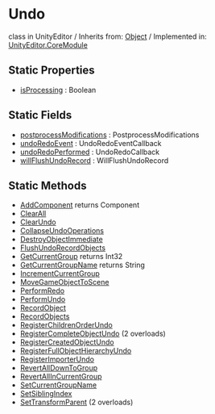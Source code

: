 # Undo
class in UnityEditor
 / Inherits from: <a href="https://docs.unity3d.com/6000.1/Documentation/ScriptReference/Object.html">Object</a> / Implemented in: <a href="https://docs.unity3d.com/6000.1/Documentation/ScriptReference/UnityEditor.CoreModule.html">UnityEditor.CoreModule</a>

## Static Properties
- <a href="https://docs.unity3d.com/6000.1/Documentation/ScriptReference/Undo-isProcessing.html">isProcessing</a> : Boolean

## Static Fields
- <a href="https://docs.unity3d.com/6000.1/Documentation/ScriptReference/Undo-postprocessModifications.html">postprocessModifications</a> : PostprocessModifications
- <a href="https://docs.unity3d.com/6000.1/Documentation/ScriptReference/Undo-undoRedoEvent.html">undoRedoEvent</a> : UndoRedoEventCallback
- <a href="https://docs.unity3d.com/6000.1/Documentation/ScriptReference/Undo-undoRedoPerformed.html">undoRedoPerformed</a> : UndoRedoCallback
- <a href="https://docs.unity3d.com/6000.1/Documentation/ScriptReference/Undo-willFlushUndoRecord.html">willFlushUndoRecord</a> : WillFlushUndoRecord

## Static Methods
- <a href="https://docs.unity3d.com/6000.1/Documentation/ScriptReference/Undo.AddComponent.html">AddComponent</a> returns Component
- <a href="https://docs.unity3d.com/6000.1/Documentation/ScriptReference/Undo.ClearAll.html">ClearAll</a>
- <a href="https://docs.unity3d.com/6000.1/Documentation/ScriptReference/Undo.ClearUndo.html">ClearUndo</a>
- <a href="https://docs.unity3d.com/6000.1/Documentation/ScriptReference/Undo.CollapseUndoOperations.html">CollapseUndoOperations</a>
- <a href="https://docs.unity3d.com/6000.1/Documentation/ScriptReference/Undo.DestroyObjectImmediate.html">DestroyObjectImmediate</a>
- <a href="https://docs.unity3d.com/6000.1/Documentation/ScriptReference/Undo.FlushUndoRecordObjects.html">FlushUndoRecordObjects</a>
- <a href="https://docs.unity3d.com/6000.1/Documentation/ScriptReference/Undo.GetCurrentGroup.html">GetCurrentGroup</a> returns Int32
- <a href="https://docs.unity3d.com/6000.1/Documentation/ScriptReference/Undo.GetCurrentGroupName.html">GetCurrentGroupName</a> returns String
- <a href="https://docs.unity3d.com/6000.1/Documentation/ScriptReference/Undo.IncrementCurrentGroup.html">IncrementCurrentGroup</a>
- <a href="https://docs.unity3d.com/6000.1/Documentation/ScriptReference/Undo.MoveGameObjectToScene.html">MoveGameObjectToScene</a>
- <a href="https://docs.unity3d.com/6000.1/Documentation/ScriptReference/Undo.PerformRedo.html">PerformRedo</a>
- <a href="https://docs.unity3d.com/6000.1/Documentation/ScriptReference/Undo.PerformUndo.html">PerformUndo</a>
- <a href="https://docs.unity3d.com/6000.1/Documentation/ScriptReference/Undo.RecordObject.html">RecordObject</a>
- <a href="https://docs.unity3d.com/6000.1/Documentation/ScriptReference/Undo.RecordObjects.html">RecordObjects</a>
- <a href="https://docs.unity3d.com/6000.1/Documentation/ScriptReference/Undo.RegisterChildrenOrderUndo.html">RegisterChildrenOrderUndo</a>
- <a href="https://docs.unity3d.com/6000.1/Documentation/ScriptReference/Undo.RegisterCompleteObjectUndo.html">RegisterCompleteObjectUndo</a> (2 overloads)
- <a href="https://docs.unity3d.com/6000.1/Documentation/ScriptReference/Undo.RegisterCreatedObjectUndo.html">RegisterCreatedObjectUndo</a>
- <a href="https://docs.unity3d.com/6000.1/Documentation/ScriptReference/Undo.RegisterFullObjectHierarchyUndo.html">RegisterFullObjectHierarchyUndo</a>
- <a href="https://docs.unity3d.com/6000.1/Documentation/ScriptReference/Undo.RegisterImporterUndo.html">RegisterImporterUndo</a>
- <a href="https://docs.unity3d.com/6000.1/Documentation/ScriptReference/Undo.RevertAllDownToGroup.html">RevertAllDownToGroup</a>
- <a href="https://docs.unity3d.com/6000.1/Documentation/ScriptReference/Undo.RevertAllInCurrentGroup.html">RevertAllInCurrentGroup</a>
- <a href="https://docs.unity3d.com/6000.1/Documentation/ScriptReference/Undo.SetCurrentGroupName.html">SetCurrentGroupName</a>
- <a href="https://docs.unity3d.com/6000.1/Documentation/ScriptReference/Undo.SetSiblingIndex.html">SetSiblingIndex</a>
- <a href="https://docs.unity3d.com/6000.1/Documentation/ScriptReference/Undo.SetTransformParent.html">SetTransformParent</a> (2 overloads)
